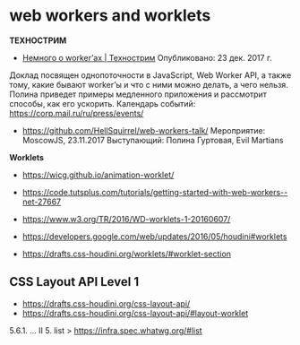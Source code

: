# web workers and worklets

**ТЕХНОСТРИМ**
- [Немного о worker’аx​ | Технострим](https://www.youtube.com/watch?v=-9NavsFidOA&index=18&list=PLrCZzMib1e9qlWqXQZkru1k1hUIGIuotC)
Опубликовано: 23 дек. 2017 г.

Доклад посвящен однопоточности в JavaScript, Web Worker API, а также тому, какие бывают worker’ы и что с ними можно делать, а чего нельзя. Полина приведет примеры медленного приложения и рассмотрит способы, как его ускорить​. 
Календарь событий: https://corp.mail.ru/ru/press/events/

- https://github.com/HellSquirrel/web-workers-talk/
Мероприятие: MoscowJS, 23.11.2017 Выступающий: Полина Гуртовая​, Evil Martians

**Worklets**
- https://wicg.github.io/animation-worklet/
- https://code.tutsplus.com/tutorials/getting-started-with-web-workers--net-27667
- https://www.w3.org/TR/2016/WD-worklets-1-20160607/
- https://developers.google.com/web/updates/2016/05/houdini#worklets

- https://drafts.css-houdini.org/worklets/#worklet-section

## CSS Layout API Level 1
- https://drafts.css-houdini.org/css-layout-api/
- https://drafts.css-houdini.org/css-layout-api/#layout-worklet

5.6.1. ... II 5. list >  https://infra.spec.whatwg.org/#list

